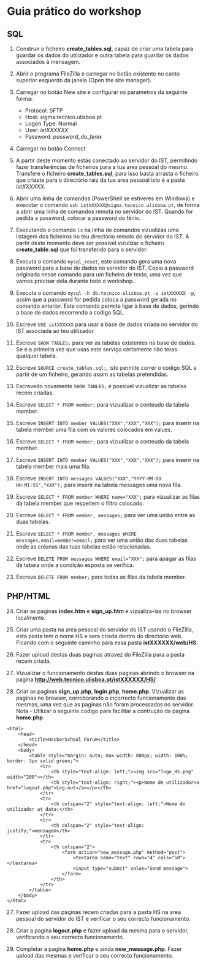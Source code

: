 # Guia prático do workshop

## SQL

1. Construir o ficheiro **create_tables.sql**, capaz de criar uma tabela para guardar os dados do utilizador e outra tabela para guardar os dados associados à mensagem.

2. Abrir o programa FileZilla e carregar no botão existente no canto superior esquerdo da janela (Open the site manager).

3. Carregar no botão New site e configurar os parametros da seguinte forma:
	* Protocol: SFTP
	* Host: sigma.tecnico.ulisboa.pt
	* Logon Type: Normal
	* User: *istXXXXXX*
	* Password: *password_do_fenix*

4. Carregar no botão Connect

5. A partir deste momento estás conectado ao servidor do IST, permitindo fazer transferências de ficheiros para a tua area pessoal do mesmo. Transfere o ficheiro **create_tables.sql**, para isso basta arrasta o ficheiro que criaste para o directório raiz da tua area pessoal isto é a pasta *istXXXXXX*. 

6. Abrir uma linha de comandos (PowerShell se estiveres em Windows) e executar o comando `ssh istXXXXXX@sigma.tecnico.ulisboa.pt`, de forma a abrir uma linha de comandos remota no servidor do IST. Quando for pedida a password, colocar a password do fénix.

7. Executando o comando `ls` na linha de comandos vizualizas uma listagem dos ficheiros no teu directorio remoto do servidor do IST. A partir deste momento deve ser possivel vizulizar o ficheiro **create_table.sql** que foi transferido para o servidor.

8. Executa o comando `mysql_reset`, este comando gera uma nova password para a base de dados no servidor do IST. Copia a password originada nesse comando para um ficheiro de texto, uma vez que vamos precisar dela durante todo o workshop.

9. Executa o comando `mysql -h db.tecnico.ulisboa.pt -u istXXXXXX -p`, assim que a password for pedida coloca a password gerada no comando anterior. Este comando permite ligar à base de dados, gerindo a base de dados recorrendo a codigo SQL.

10. Escreve `USE istXXXXXX` para usar a base de dados criada no servidor do IST associada ao teu utilizador.

11. Escreve `SHOW TABLES;` para ver as tabelas existentes na base de dados. Se é a primeira vez que usas este serviço certamente não teras qualquer tabela.

12. Escreve `SOURCE create_tables.sql;`, isto permite correr o codigo SQL a partir de um ficheiro, gerando assim as tabelas pretendidas.

13. Escrevedo novamente `SHOW TABLES;` é possivel vizualizar as tabelas recem criadas.

14. Escreve `SELECT * FROM member;` para vizualizar o conteudo da tabela member. 

15. Escreve `INSERT INTO member VALUES("XXX","XXX","XXX");` para inserir na tabela member uma fila com os valores colocados em values.

16. Escreve `SELECT * FROM member;` para vizualizar o conteudo da tabela member.

17. Escreve `INSERT INTO member VALUES("XXX","XXX","XXX");` para inserir na tabela member mais uma fila.

18. Escreve `INSERT INTO messages VALUES("XXX","YYYY-MM-DD HH:MI:SS","XXX");` para inserir na tabela messages uma nova fila.

19. Escreve `SELECT * FROM member WHERE name="XXX";` para vizualizar as filas da tabela member que respeitem o filtro colocado.

20. Escreve `SELECT * FROM member, messages;` para ver uma união entre as duas tabelas.

21. Escreve `SELECT * FROM member, messages WHERE messages.email=member=email;` para ver uma união das duas tabelas onde as colunas das tuas tabelas estão relacionadas.

22. Escreve `DELETE FROM messages WHERE email="XXX";` para apagar as filas da tabela onde a condição exposta se verifica.

23. Escreve `DELETE FROM member;` para todas as filas da tabela member.

## PHP/HTML

24. Criar as paginas **index.htm** e **sign_up.htm** e vizualiza-las no browser localmente.

23. Criar uma pasta na area pessoal do servidor do IST usando o FileZilla, esta pasta tem o nome HS e sera criada dentro do directório web. Ficando com o seguinte caminho para essa pasta **istXXXXXX/web/HS**.

24. Fazer upload destas duas paginas atravez do FileZilla para a pasta recem criada.

25. Vizualizar o funcionamento destas duas paginas abrindo o browser na pagina **http://web.tecnico.ulisboa.pt/istXXXXXX/HS/**

26. Criar as paginas **sign_up.php**, **login.php**, **home.php**. Vizualizar as paginas no browser, corroborando o incorrecto funcionamento das mesmas, uma vez que as paginas não foram processadas no servidor.
	Nota - Utilizar o seguinte codigo para facilitar a contrução da pagina **home.php**

````
<html>
	<head>
		<title>HackerSchool Forum</title>
	</head>
	<body>
		<table style="margin: auto; max-width: 800px; width: 100%; border: 3px solid green;">
			<tr>
				<th style="text-align: left;"><img src="logo_HS.png" width="200"></th>
				<th style="text-align: right;"><p>Nome de utilizador<a href="logout.php">Log-out</a></p></th>
			</tr>
			<tr>
				<th colspan="2" style="text-align: left;">Nome do utilizador at data:</th>
			</tr>
			<tr>
				<th colspan="2" style="text-align: justify;">mensagem</th>
			</tr>
			<tr>
				<th colspan="2">
					<form action="new_message.php" method="post">
						<textarea name="text" rows="4" cols="50"></textarea>
						<input type="submit" value="Send message">
					</form>
				</th>
			</tr>
		</table>
	</body>
</html>

````

27. Fazer upload das paginas recem criadas para a pasta HS na area pessoal do servidor do IST e verificar o seu correcto funcionamento.

28. Criar a pagina **logout.php** e fazer upload da mesma para o servidor, verificando o seu correcto funcionamento.

29. Completar a pagina **home.php** e ainda **new_message.php**. Fazer upload das mesmas e verificar o seu correcto funcionamento.
